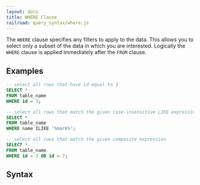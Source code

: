 ```yaml
---
layout: docu
title: WHERE Clause
railroad: query_syntax/where.js
---
```


The `WHERE` clause specifies any filters to apply to the data. This allows you to select only a subset of the data in which you are interested. Logically the `WHERE` clause is applied immediately after the `FROM` clause.

## Examples

```sql
-- select all rows that have id equal to 3
SELECT *
FROM table_name
WHERE id = 3;
```

```sql
-- select all rows that match the given case-insensitive LIKE expression
SELECT *
FROM table_name
WHERE name ILIKE '%mark%';
```

```sql
-- select all rows that match the given composite expression
SELECT *
FROM table_name
WHERE id = 3 OR id = 7;
```

## Syntax

<div id="rrdiagram"></div>
